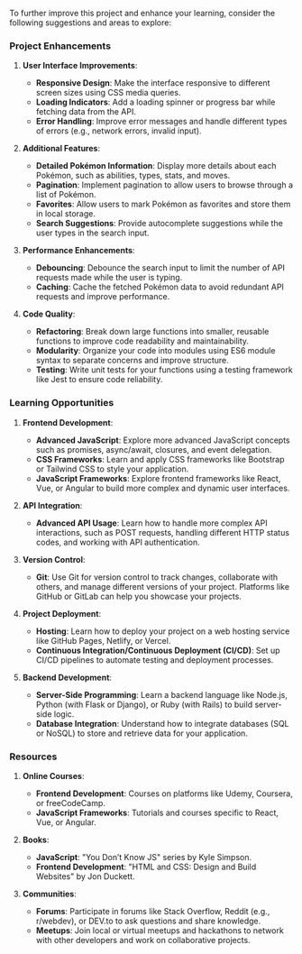 To further improve this project and enhance your learning, consider the following suggestions and areas to explore:

### Project Enhancements

1. **User Interface Improvements**:
   - **Responsive Design**: Make the interface responsive to different screen sizes using CSS media queries.
   - **Loading Indicators**: Add a loading spinner or progress bar while fetching data from the API.
   - **Error Handling**: Improve error messages and handle different types of errors (e.g., network errors, invalid input).

2. **Additional Features**:
   - **Detailed Pokémon Information**: Display more details about each Pokémon, such as abilities, types, stats, and moves.
   - **Pagination**: Implement pagination to allow users to browse through a list of Pokémon.
   - **Favorites**: Allow users to mark Pokémon as favorites and store them in local storage.
   - **Search Suggestions**: Provide autocomplete suggestions while the user types in the search input.

3. **Performance Enhancements**:
   - **Debouncing**: Debounce the search input to limit the number of API requests made while the user is typing.
   - **Caching**: Cache the fetched Pokémon data to avoid redundant API requests and improve performance.

4. **Code Quality**:
   - **Refactoring**: Break down large functions into smaller, reusable functions to improve code readability and maintainability.
   - **Modularity**: Organize your code into modules using ES6 module syntax to separate concerns and improve structure.
   - **Testing**: Write unit tests for your functions using a testing framework like Jest to ensure code reliability.

### Learning Opportunities

1. **Frontend Development**:
   - **Advanced JavaScript**: Explore more advanced JavaScript concepts such as promises, async/await, closures, and event delegation.
   - **CSS Frameworks**: Learn and apply CSS frameworks like Bootstrap or Tailwind CSS to style your application.
   - **JavaScript Frameworks**: Explore frontend frameworks like React, Vue, or Angular to build more complex and dynamic user interfaces.

2. **API Integration**:
   - **Advanced API Usage**: Learn how to handle more complex API interactions, such as POST requests, handling different HTTP status codes, and working with API authentication.

3. **Version Control**:
   - **Git**: Use Git for version control to track changes, collaborate with others, and manage different versions of your project. Platforms like GitHub or GitLab can help you showcase your projects.

4. **Project Deployment**:
   - **Hosting**: Learn how to deploy your project on a web hosting service like GitHub Pages, Netlify, or Vercel.
   - **Continuous Integration/Continuous Deployment (CI/CD)**: Set up CI/CD pipelines to automate testing and deployment processes.

5. **Backend Development**:
   - **Server-Side Programming**: Learn a backend language like Node.js, Python (with Flask or Django), or Ruby (with Rails) to build server-side logic.
   - **Database Integration**: Understand how to integrate databases (SQL or NoSQL) to store and retrieve data for your application.

### Resources

1. **Online Courses**:
   - **Frontend Development**: Courses on platforms like Udemy, Coursera, or freeCodeCamp.
   - **JavaScript Frameworks**: Tutorials and courses specific to React, Vue, or Angular.

2. **Books**:
   - **JavaScript**: "You Don’t Know JS" series by Kyle Simpson.
   - **Frontend Development**: "HTML and CSS: Design and Build Websites" by Jon Duckett.

3. **Communities**:
   - **Forums**: Participate in forums like Stack Overflow, Reddit (e.g., r/webdev), or DEV.to to ask questions and share knowledge.
   - **Meetups**: Join local or virtual meetups and hackathons to network with other developers and work on collaborative projects.